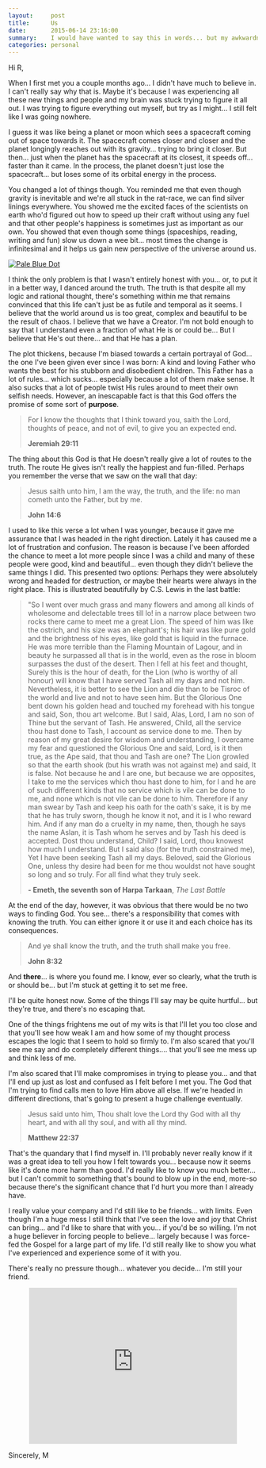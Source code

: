 ```yaml
---
layout:     post
title:      Us
date:       2015-06-14 23:16:00
summary:    I would have wanted to say this in words... but my awkwardness would come in the way.
categories: personal
---
```


Hi R,

When I first met you a couple months ago... I didn't have much to believe in. I can't really say why that is. Maybe it's because I was experiencing all these new things and people and my brain was stuck trying to figure it all out. I was trying to figure everything out myself, but try as I might... I still felt like I was going nowhere.

I guess it was like being a planet or moon which sees a spacecraft coming out of space towards it. The spacecraft comes closer and closer and the planet longingly reaches out with its gravity... trying to bring it closer. But then... just when the planet has the spacecraft at its closest, it speeds off... faster than it came. In the process, the planet doesn't just lose the spacecraft... but loses some of its orbital energy in the process.

You changed a lot of things though. You reminded me that even though gravity is inevitable and we're all stuck in the rat-race, we can find silver linings everywhere. You showed me the excited faces of the scientists on earth who'd figured out how to speed up their craft without using any fuel and that other people's happiness is sometimes just as important as our own. You showed that even though some things (spaceships, reading, writing and fun) slow us down a wee bit... most times the change is infinitesimal and it helps us gain new perspective of the universe around us.

[![Pale Blue Dot](http://thepaperwall.com/wallpapers/quotes_worded/big/big_62bae5eb6afe935c02ad85cd39fdbe716c260e03.png)](http://thepaperwall.com/wallpapers/quotes_worded/big/big_62bae5eb6afe935c02ad85cd39fdbe716c260e03.png)

I think the only problem is that I wasn't entirely honest with you... or, to put it in a better way, I danced around the truth. The truth is that despite all my logic and rational thought, there's something within me that remains convinced that this life can't just be as futile and temporal as it seems. I believe that the world around us is too great, complex and beautiful to be the result of chaos. I believe that we have a Creator. I'm not bold enough to say that I understand even a fraction of what He is or could be... But I believe that He's out there... and that He has a plan.

The plot thickens, because I'm biased towards a certain portrayal of God... the one I've been given ever since I was born: A kind and loving Father who wants the best for his stubborn and disobedient children. This Father has a lot of rules... which sucks... especially because a lot of them make sense. It also sucks that a lot of people twist His rules around to meet their own selfish needs. However, an inescapable fact is that this God offers the promise of some sort of **purpose**.

> For I know the thoughts that I think toward you, saith the Lord, thoughts of peace, and not of evil, to give you an expected end.
>
> **Jeremiah 29:11**

The thing about this God is that He doesn't really give a lot of routes to the truth. The route He gives isn't really the happiest and fun-filled. Perhaps you remember the verse that we saw on the wall that day:

> Jesus saith unto him, I am the way, the truth, and the life: no man cometh unto the Father, but by me.
>
> **John 14:6**

I used to like this verse a lot when I was younger, because it gave me assurance that I was headed in the right direction. Lately it has caused me a lot of frustration and confusion. The reason is because I've been afforded the chance to meet a lot more people since I was a child and many of these people were good, kind and beautiful... even though they didn't believe the same things I did. This presented two options: Perhaps they were absolutely wrong and headed for destruction, or maybe their hearts were always in the right place. This is illustrated beautifully by C.S. Lewis in the last battle:

> "So I went over much grass and many flowers and among all kinds of wholesome and delectable trees till lo! in a narrow place between two rocks there came to meet me a great Lion. The speed of him was like the ostrich, and his size was an elephant's; his hair was like pure gold and the brightness of his eyes, like gold that is liquid in the furnace. He was more terrible than the Flaming Mountain of Lagour, and in beauty he surpassed all that is in the world, even as the rose in bloom surpasses the dust of the desert. Then I fell at his feet and thought, Surely this is the hour of death, for the Lion (who is worthy of all honour) will know that I have served Tash all my days and not him. Nevertheless, it is better to see the Lion and die than to be Tisroc of the world and live and not to have seen him. But the Glorious One bent down his golden head and touched my forehead with his tongue and said, Son, thou art welcome. But I said, Alas, Lord, I am no son of Thine but the servant of Tash. He answered, Child, all the service thou hast done to Tash, I account as service done to me. Then by reason of my great desire for wisdom and understanding, I overcame my fear and questioned the Glorious One and said, Lord, is it then true, as the Ape said, that thou and Tash are one? The Lion growled so that the earth shook (but his wrath was not against me) and said, It is false. Not because he and I are one, but because we are opposites, I take to me the services which thou hast done to him, for I and he are of such different kinds that no service which is vile can be done to me, and none which is not vile can be done to him. Therefore if any man swear by Tash and keep his oath for the oath's sake, it is by me that he has truly sworn, though he know it not, and it is I who reward him. And if any man do a cruelty in my name, then, though he says the name Aslan, it is Tash whom he serves and by Tash his deed is accepted. Dost thou understand, Child? I said, Lord, thou knowest how much I understand. But I said also (for the truth constrained me), Yet I have been seeking Tash all my days. Beloved, said the Glorious One, unless thy desire had been for me thou wouldst not have sought so long and so truly. For all find what they truly seek.
>
> **- Emeth, the seventh son of Harpa Tarkaan**, *The Last Battle*

At the end of the day, however, it was obvious that there would be no two ways to finding God. You see... there's a responsibility that comes with knowing the truth. You can either ignore it or use it and each choice has its consequences.

> And ye shall know the truth, and the truth shall make you free.
>
> **John 8:32**

And **there**... is where you found me. I know, ever so clearly, what the truth is or should be... but I'm stuck at getting it to set me free.

I'll be quite honest now. Some of the things I'll say may be quite hurtful... but they're true, and there's no escaping that.

One of the things frightens me out of my wits is that I'll let you too close and that you'll see how weak I am and how some of my thought process escapes the logic that I seem to hold so firmly to. I'm also scared that you'll see me say and do completely different things.... that you'll see me mess up and think less of me.

I'm also scared that I'll make compromises in trying to please you... and that I'll end up just as lost and confused as I felt before I met you. The God that I'm trying to find calls men to love Him above all else. If we're headed in different directions, that's going to present a huge challenge eventually.

> Jesus said unto him, Thou shalt love the Lord thy God with all thy heart, and with all thy soul, and with all thy mind.
>
> **Matthew 22:37**

That's the quandary that I find myself in. I'll probably never really know if it was a great idea to tell you how I felt towards you... because now it seems like it's done more harm than good. I'd really like to know you much better... but I can't commit to something that's bound to blow up in the end, more-so because there's the significant chance that I'd hurt you more than I already have.

I really value your company and I'd still like to be friends... with limits. Even though I'm a huge mess I still think that I've seen the love and joy that Christ can bring... and I'd like to share that with you... if you'd be so willing. I'm not a huge believer in forcing people to believe... largely because I was force-fed the Gospel for a large part of my life. I'd still really like to show you what I've experienced and experience some of it with you.

There's really no pressure though... whatever you decide... I'm still your friend.

<center><iframe width="420" height="315" src="https://www.youtube.com/embed/MbJNlJ5yVUk" frameborder="0" allowfullscreen></iframe></center>

Sincerely,
M
